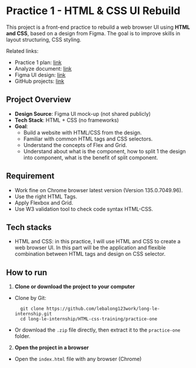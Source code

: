 
# Practice 1 - HTML & CSS UI Rebuild

This project is a front-end practice to rebuild a web browser UI using **HTML and CSS**, based on a design from Figma. The goal is to improve skills in layout structuring, CSS styling.

Related links:

- Practice 1 plan: [link](https://docs.google.com/document/d/1toAsZ9KXnXPr7Mw9hBQYXT3Wa2Id4vw0vF8mL6OMSd4/edit?pli=1&tab=t.chxlu1j1zl17)
- Analyze document: [link](https://docs.google.com/document/d/1toAsZ9KXnXPr7Mw9hBQYXT3Wa2Id4vw0vF8mL6OMSd4/edit?pli=1&tab=t.nt89t697d8aq)
- Figma UI design: [link](https://www.figma.com/design/8p6KclP2GuzXknabZrCjoa/E-commerce-%7C-Website-design-%7C-Bookstore--Community-?node-id=1-414&t=Ct2uJTPblmKxzRRF-0)
- GitHub projects: [link](https://github.com/users/lebalong123work/projects/1/views/1?query=sort%3Aupdated-desc+is%3Aopen)

## Project Overview

- **Design Source**: Figma UI mock-up (not shared publicly)
- **Tech Stack**: HTML + CSS (no frameworks)
- **Goal**:
  - Build a website with HTML/CSS from the design.
  - Familiar with common HTML tags and CSS selectors.
  - Understand the concepts of Flex and Grid.
  - Understand about what is the component, how to split 1 the design into component, what is the benefit of split component.


## Requirement

- Work fine on Chrome browser latest version (Version 135.0.7049.96).
- Use the right HTML Tags.
- Apply Flexbox and Grid.
- Use W3 validation tool to check code syntax HTML-CSS.

## Tech stacks

- HTML and CSS: in this practice, I will use HTML and CSS to create a web browser UI. In this part will be the application and flexible combination between HTML tags and design on CSS selector.

## How to run

1. **Clone or download the project to your computer**

- Clone by Git:
  ```
    git clone https://github.com/lebalong123work/long-le-internship.git
    cd long-le-internship/HTML-css-training/practice-one
  ```
- Or download the `.zip` file directly, then extract it to the `practice-one` folder.
2. **Open the project in a browser**

- Open the `index.html` file with any browser (Chrome)
